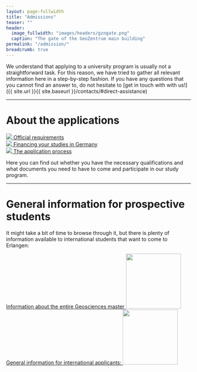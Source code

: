 ```yaml
---
layout: page-fullwidth
title: "Admissions"
teaser: ""
header:
  image_fullwidth: "images/headers/gzngate.png"
  caption: "The gate of the GeoZentrum main building"
permalink: "/admission/"
breadcrumb: true
---
```


We understand that applying to a university program is usually not a straightforward task. For this reason, we have tried to gather all relevant information here in a step-by-step fashion. If you have any questions that you cannot find an answer to, do not hesitate to  [get in touch with with us!]({{ site.url }}{{ site.baseurl }}/contacts/#direct-assistance)

* * *

# About the applications

<div class="row">

<div class="large-4 medium-4 columns">
<a href="pages/requirements/">
<div>
<img src="{{ site.url }}{{ site.baseurl }}/images/misc/degrees.jpg">
Official requirements
</div>
</a>
</div>

<div class="large-4 medium-4 columns">
<a href="pages/financing.md">
<div>
<img src="{{ site.url }}{{ site.baseurl }}/images/misc/euros.jpg">
Financing your studies in Germany
</div>
</a>
</div>

<div class="large-4 medium-4 columns">
<a href="pages/application_process.md">
<div>
<img src="{{ site.url }}{{ site.baseurl }}/images/misc/application.png">
The application process
</div>
</a>
</div>

</div>

Here you can find out whether you have the necessary qualifications and what documents you need to have to come and participate in our study program.



* * *
# General information for prospective students

It might take a bit of time to browse through it, but there is plenty of information available to international students that want to come to Erlangen:  
<div class="row">


<div class="large-2 medium-2 columns">
</div>
<div class="large-4 medium-4 columns">
<a href="https://www.gzn.nat.fau.eu/study/prospective-students/#collapse_0">
<div>
Information about the entire Geosciences master
<img src="{{ site.url }}{{ site.baseurl }}/images/logos/GeoZentrum.svg" height="150">
</div>
</a>
</div>

<div class="large-4 medium-4 columns">
<a href="https://www.fau.eu/education/international/from-abroad/application-and-enrolment/">
<div>
General information for international applicants:
<img src="{{ site.url }}{{ site.baseurl }}/images/logos/FAU.svg" height="150" >
</div>
</a>
</div>

<div class="large-2 medium-2 columns">
</div>

</div>
